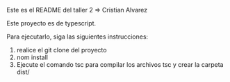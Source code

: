 Este es el README del taller 2 => Cristian Alvarez

Este proyecto es de typescript.

Para ejecutarlo, siga las siguientes instrucciones:

1. realice el git clone del proyecto
2. nom install
3. Ejecute el comando tsc para compilar los archivos tsc y crear la carpeta dist/
